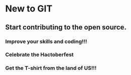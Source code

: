 # New to GIT
## Start contributing to the open source.
### Improve your skills and coding!!!

### Celebrate the Hactoberfest
### Get the T-shirt from the land of US!!!
